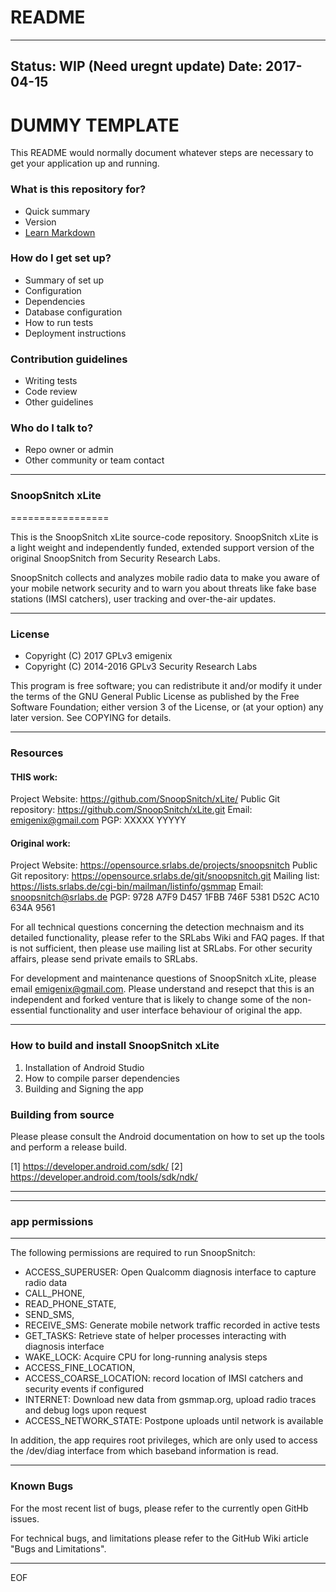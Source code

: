 
# README #

-----------------------------------------------------------------------
Status:     **WIP (Need uregnt update)**
Date:       2017-04-15
-----------------------------------------------------------------------

# DUMMY TEMPLATE #

This README would normally document whatever steps are necessary to get your application up and running.

### What is this repository for? ###

* Quick summary
* Version
* [Learn Markdown](https://bitbucket.org/tutorials/markdowndemo)

### How do I get set up? ###

* Summary of set up
* Configuration
* Dependencies
* Database configuration
* How to run tests
* Deployment instructions

### Contribution guidelines ###

* Writing tests
* Code review
* Other guidelines

### Who do I talk to? ###

* Repo owner or admin
* Other community or team contact


---



### SnoopSnitch xLite ###
=================

This is the SnoopSnitch xLite source-code repository. SnoopSnitch xLite is a
light weight and independently funded, extended support version of the
original SnoopSnitch from Security Research Labs.

SnoopSnitch collects and analyzes mobile radio data to make you aware of your
mobile network security and to warn you about threats like fake base stations
(IMSI catchers), user tracking and over-the-air updates.

---

### License ###


   * Copyright (C) 2017       GPLv3  emigenix
   * Copyright (C) 2014-2016  GPLv3  Security Research Labs

   This program is free software; you can redistribute it and/or modify
   it under the terms of the GNU General Public License as published by
   the Free Software Foundation; either version 3 of the License, or
   (at your option) any later version. See COPYING for details.


---

### Resources ###


#### THIS work: ####

Project Website:       https://github.com/SnoopSnitch/xLite/
Public Git repository: https://github.com/SnoopSnitch/xLite.git
Email:                 emigenix@gmail.com
PGP:                   XXXXX  YYYYY


#### Original work: ####

Project Website:       https://opensource.srlabs.de/projects/snoopsnitch
Public Git repository: https://opensource.srlabs.de/git/snoopsnitch.git
Mailing list:          https://lists.srlabs.de/cgi-bin/mailman/listinfo/gsmmap
Email:                 snoopsnitch@srlabs.de 
PGP:                   9728 A7F9 D457 1FBB 746F  5381 D52C AC10 634A 9561


For all technical questions concerning the detection mechnaism and its 
detailed functionality, please refer to the SRLabs Wiki and FAQ pages.
If that is not sufficient, then please use mailing list at SRLabs.
For other security affairs, please send private emails to SRLabs. 


For development and maintenance questions of SnoopSnitch xLite,
please email emigenix@gmail.com. Please understand and resepct that 
this is an independent and forked venture that is likely to change 
some of the non-essential functionality and user interface behaviour 
of original the app. 

---

### How to build and install SnoopSnitch xLite ###

 1. Installation of Android Studio
 2. How to compile parser dependencies
 3. Building and Signing the app


### Building from source ###


Please please consult the Android documentation on how to set up the tools and
perform a release build.


[1] https://developer.android.com/sdk/
[2] https://developer.android.com/tools/sdk/ndk/

---

-------------------------------------------------------------------------------
### app permissions ###
-------------------------------------------------------------------------------

The following permissions are required to run SnoopSnitch:

   * ACCESS_SUPERUSER:       Open Qualcomm diagnosis interface to capture radio data
   * CALL_PHONE, 
   * READ_PHONE_STATE, 
   * SEND_SMS, 
   * RECEIVE_SMS:            Generate mobile network traffic recorded in active tests
   * GET_TASKS:              Retrieve state of helper processes interacting with diagnosis interface
   * WAKE_LOCK:              Acquire CPU for long-running analysis steps
   * ACCESS_FINE_LOCATION, 
   * ACCESS_COARSE_LOCATION: record location of IMSI catchers and security events if configured
   * INTERNET:               Download new data from gsmmap.org, upload radio traces and debug logs upon request
   * ACCESS_NETWORK_STATE:   Postpone uploads until network is available

In addition, the app requires root privileges, which are only used to access 
the /dev/diag interface from which baseband information is read.

---

### Known Bugs ###

For the most recent list of bugs, please refer to the currently open GitHb issues.

For technical bugs, and limitations please refer to the GitHub Wiki article "Bugs and Limitations".



----

EOF

